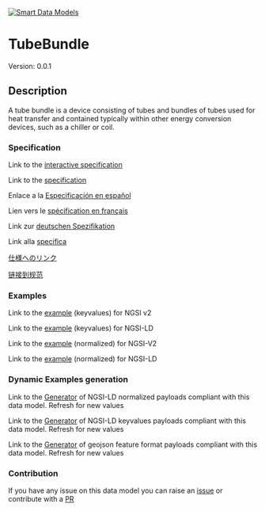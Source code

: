 [![Smart Data Models](https://smartdatamodels.org/wp-content/uploads/2022/01/SmartDataModels_logo.png "Logo")](https://smartdatamodels.org)
# TubeBundle
Version: 0.0.1

## Description 

A tube bundle is a device consisting of tubes and bundles of tubes used for heat transfer and contained typically within other energy conversion devices, such as a chiller or coil.
### Specification

Link to the [interactive specification](https://swagger.lab.fiware.org/?url=https://smart-data-models.github.io/dataModel.S4BLDG/TubeBundle/swagger.yaml)

Link to the [specification](https://github.com/smart-data-models/dataModel.S4BLDG/blob/master/TubeBundle/doc/spec.md)

Enlace a la [Especificación en español](https://github.com/smart-data-models/dataModel.S4BLDG/blob/master/TubeBundle/doc/spec_ES.md)

Lien vers le [spécification en français](https://github.com/smart-data-models/dataModel.S4BLDG/blob/master/TubeBundle/doc/spec_FR.md)

Link zur [deutschen Spezifikation](https://github.com/smart-data-models/dataModel.S4BLDG/blob/master/TubeBundle/doc/spec_DE.md)

Link alla [specifica](https://github.com/smart-data-models/dataModel.S4BLDG/blob/master/TubeBundle/doc/spec_IT.md)

[仕様へのリンク](https://github.com/smart-data-models/dataModel.S4BLDG/blob/master/TubeBundle/doc/spec_JA.md)

[链接到规范](https://github.com/smart-data-models/dataModel.S4BLDG/blob/master/TubeBundle/doc/spec_ZH.md)
### Examples

Link to the [example](https://smart-data-models.github.io/dataModel.S4BLDG/TubeBundle/examples/example.json) (keyvalues) for NGSI v2

Link to the [example](https://smart-data-models.github.io/dataModel.S4BLDG/TubeBundle/examples/example.jsonld) (keyvalues) for NGSI-LD

Link to the [example](https://smart-data-models.github.io/dataModel.S4BLDG/TubeBundle/examples/example-normalized.json) (normalized) for NGSI-V2

Link to the [example](https://smart-data-models.github.io/dataModel.S4BLDG/TubeBundle/examples/example-normalized.jsonld) (normalized) for NGSI-LD
### Dynamic Examples generation

Link to the [Generator](https://smartdatamodels.org/extra/ngsi-ld_generator.php?schemaUrl=https://raw.githubusercontent.com/smart-data-models/dataModel.S4BLDG/master/TubeBundle/schema.json&email=info@smartdatamodels.org) of NGSI-LD normalized payloads compliant with this data model. Refresh for new values

Link to the [Generator](https://smartdatamodels.org/extra/ngsi-ld_generator_keyvalues.php?schemaUrl=https://raw.githubusercontent.com/smart-data-models/dataModel.S4BLDG/master/TubeBundle/schema.json&email=info@smartdatamodels.org) of NGSI-LD keyvalues payloads compliant with this data model. Refresh for new values

Link to the [Generator](https://smartdatamodels.org/extra/geojson_features_generator.php?schemaUrl=https://raw.githubusercontent.com/smart-data-models/dataModel.S4BLDG/master/TubeBundle/schema.json&email=info@smartdatamodels.org) of geojson feature format payloads compliant with this data model. Refresh for new values
### Contribution

 If you have any issue on this data model you can raise an [issue](https://github.com/smart-data-models/dataModel.S4BLDG/issues)  or contribute with a [PR](https://github.com/smart-data-models/dataModel.S4BLDG/pulls)